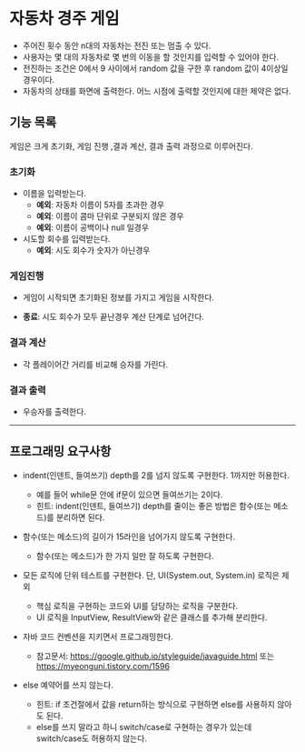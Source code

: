 # 자동차 경주 게임
- 주어진 횟수 동안 n대의 자동차는 전진 또는 멈출 수 있다.
- 사용자는 몇 대의 자동차로 몇 번의 이동을 할 것인지를 입력할 수 있어야 한다.
- 전진하는 조건은 0에서 9 사이에서 random 값을 구한 후 random 값이 4이상일 경우이다.
- 자동차의 상태를 화면에 출력한다. 어느 시점에 출력할 것인지에 대한 제약은 없다.

## 기능 목록
게임은 크게 초기화, 게임 진행 ,결과 계산, 결과 출력 과정으로 이루어진다.

### 초기화
- 이름을 입력받는다.
    - **예외**: 자동차 이름이 5자를 초과한 경우  
    - __예외__: 이름이 콤마 단위로 구분되지 않은 경우
    - __예외__: 이름이 공백이나 null 일경우 
- 시도할 회수를 입력받는다.
    - **예외**: 시도 회수가 숫자가 아닌경우
    
### 게임진행
- 게임이 시작되면 초기화된 정보를 가지고 게임을 시작한다.

- __종료__: 시도 회수가 모두 끝난경우 계산 단계로 넘어간다.

### 결과 계산
- 각 플레이어간 거리를 비교해 승자를 가린다. 

### 결과 출력
- 우승자를 출력한다.

___
## 프로그래밍 요구사항
- indent(인덴트, 들여쓰기) depth를 2를 넘지 않도록 구현한다. 1까지만 허용한다.
    - 예를 들어 while문 안에 if문이 있으면 들여쓰기는 2이다.
    - 힌트: indent(인덴트, 들여쓰기) depth를 줄이는 좋은 방법은 함수(또는 메소드)를 분리하면 된다.

- 함수(또는 메소드)의 길이가 15라인을 넘어가지 않도록 구현한다.
    - 함수(또는 메소드)가 한 가지 일만 잘 하도록 구현한다.

- 모든 로직에 단위 테스트를 구현한다. 단, UI(System.out, System.in) 로직은 제외
    - 핵심 로직을 구현하는 코드와 UI를 담당하는 로직을 구분한다.
    - UI 로직을 InputView, ResultView와 같은 클래스를 추가해 분리한다.

- 자바 코드 컨벤션을 지키면서 프로그래밍한다.
    - 참고문서: https://google.github.io/styleguide/javaguide.html 또는 https://myeonguni.tistory.com/1596

- else 예약어를 쓰지 않는다.
    - 힌트: if 조건절에서 값을 return하는 방식으로 구현하면 else를 사용하지 않아도 된다.
    - else를 쓰지 말라고 하니 switch/case로 구현하는 경우가 있는데 switch/case도 허용하지 않는다.
    
